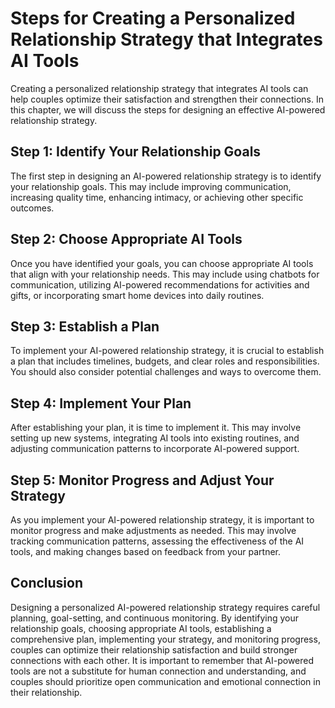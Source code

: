 Steps for Creating a Personalized Relationship Strategy that Integrates AI Tools
============================================================================================================================================

Creating a personalized relationship strategy that integrates AI tools can help couples optimize their satisfaction and strengthen their connections. In this chapter, we will discuss the steps for designing an effective AI-powered relationship strategy.

Step 1: Identify Your Relationship Goals
----------------------------------------

The first step in designing an AI-powered relationship strategy is to identify your relationship goals. This may include improving communication, increasing quality time, enhancing intimacy, or achieving other specific outcomes.

Step 2: Choose Appropriate AI Tools
-----------------------------------

Once you have identified your goals, you can choose appropriate AI tools that align with your relationship needs. This may include using chatbots for communication, utilizing AI-powered recommendations for activities and gifts, or incorporating smart home devices into daily routines.

Step 3: Establish a Plan
------------------------

To implement your AI-powered relationship strategy, it is crucial to establish a plan that includes timelines, budgets, and clear roles and responsibilities. You should also consider potential challenges and ways to overcome them.

Step 4: Implement Your Plan
---------------------------

After establishing your plan, it is time to implement it. This may involve setting up new systems, integrating AI tools into existing routines, and adjusting communication patterns to incorporate AI-powered support.

Step 5: Monitor Progress and Adjust Your Strategy
-------------------------------------------------

As you implement your AI-powered relationship strategy, it is important to monitor progress and make adjustments as needed. This may involve tracking communication patterns, assessing the effectiveness of the AI tools, and making changes based on feedback from your partner.

Conclusion
----------

Designing a personalized AI-powered relationship strategy requires careful planning, goal-setting, and continuous monitoring. By identifying your relationship goals, choosing appropriate AI tools, establishing a comprehensive plan, implementing your strategy, and monitoring progress, couples can optimize their relationship satisfaction and build stronger connections with each other. It is important to remember that AI-powered tools are not a substitute for human connection and understanding, and couples should prioritize open communication and emotional connection in their relationship.
